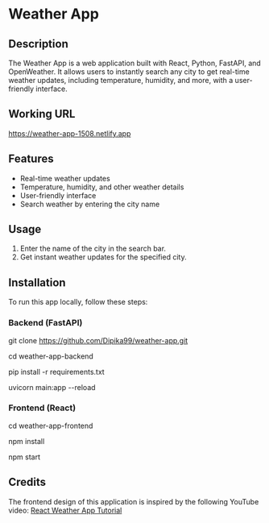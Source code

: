 # Weather App

## Description
The Weather App is a web application built with React, Python, FastAPI, and OpenWeather. It allows users to instantly search any city to get real-time weather updates, including temperature, humidity, and more, with a user-friendly interface.

## Working URL
https://weather-app-1508.netlify.app

## Features
- Real-time weather updates
- Temperature, humidity, and other weather details
- User-friendly interface
- Search weather by entering the city name

## Usage
1. Enter the name of the city in the search bar.
2. Get instant weather updates for the specified city.

## Installation
To run this app locally, follow these steps:

### Backend (FastAPI)

   git clone https://github.com/Dipika99/weather-app.git

   cd weather-app-backend

   pip install -r requirements.txt

   uvicorn main:app --reload

### Frontend (React)
   cd weather-app-frontend
   
   npm install
   
   npm start

## Credits
The frontend design of this application is inspired by the following YouTube video:
[React Weather App Tutorial](https://www.youtube.com/watch?v=UjeXpct3p7M&t=1755s)

   

